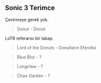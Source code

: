 <!-- 
LAYOUT

Reason
> EN - TR

Reason
> EN - TR
-->

Sonic 3 Terimce
--------------------
Çevirmeye gerek yok.
> Donut - Donut

LoTR referansı bir lakap.
> Lord of the Donuts - Donutların Efendisi

> Blue Blur - ?

> Longclaw - ?

> Chao Garden - ?

